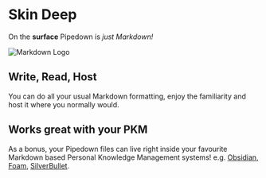 # Skin Deep

On the **surface** Pipedown is _just Markdown!_

![Markdown Logo](https://upload.wikimedia.org/wikipedia/commons/thumb/4/48/Markdown-mark.svg/2560px-Markdown-mark.svg.png)

## Write, Read, Host

You can do all your usual Markdown formatting, enjoy the familiarity and host it where you normally would.

## Works great with your PKM
As a bonus, your Pipedown files can live right inside your favourite Markdown based Personal Knowledge Management systems! e.g. [Obsidian](https://obsidian.md/), [Foam](https://foambubble.github.io/foam/), [SilverBullet](https://silverbullet.md/).